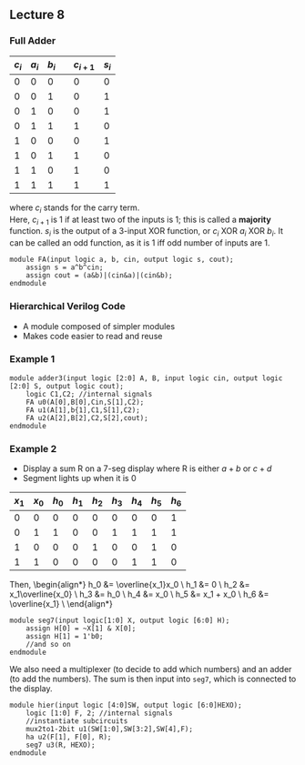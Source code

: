 ## Lecture 8

### Full Adder

| $c_i$ | $a_i$ | $b_i$ || $c_{i+1}$ | $s_i$ |
| --- | --- | --- | - | --- | --- |
| 0 | 0 | 0 || 0 | 0 |
| 0 | 0 | 1 || 0 | 1 |
| 0 | 1 | 0 || 0 | 1 |
| 0 | 1 | 1 || 1 | 0 |
| 1 | 0 | 0 || 0 | 1 |
| 1 | 0 | 1 || 1 | 0 |
| 1 | 1 | 0 || 1 | 0 |
| 1 | 1 | 1 || 1 | 1 |

where $c_i$ stands for the carry term.  
Here, $c_{i+1}$ is 1 if at least two of the inputs is 1; this is called a **majority** function. $s_i$ is the output of a 3-input XOR function, or $c_i$ XOR $a_i$ XOR $b_i$. It can be called an odd function, as it is 1 iff odd number of inputs are 1.
```
module FA(input logic a, b, cin, output logic s, cout);
	assign s = a^b^cin;
	assign cout = (a&b)|(cin&a)|(cin&b);
endmodule
```
### Hierarchical Verilog Code
- A module composed of simpler modules
- Makes code easier to read and reuse
### Example 1
```
module adder3(input logic [2:0] A, B, input logic cin, output logic [2:0] S, output logic cout);
	logic C1,C2; //internal signals
	FA u0(A[0],B[0],Cin,S[1],C2);
	FA u1(A[1],b{1],C1,S[1],C2);
	FA u2(A[2],B[2],C2,S[2],cout);
endmodule
```
### Example 2
- Display a sum R on a 7-seg display where R is either $a+b$ or $c+d$
- Segment lights up when it is 0

|$x_1$|$x_0$|$h_0$|$h_1$|$h_2$|$h_3$|$h_4$|$h_5$|$h_6$|
| --- | --- | --- | --- | --- | --- | --- | --- | --- |
| 0 | 0 | 0 | 0 | 0 | 0 | 0 | 0 | 1 |
| 0 | 1 | 1 | 0 | 0 | 1 | 1 | 1 | 1 |
| 1 | 0 | 0 | 0 | 1 | 0 | 0 | 1 | 0 |
| 1 | 1 | 0 | 0 | 0 | 0 | 1 | 1 | 0 |

Then,
\begin{align*}
h_0 &= \overline{x_1}x_0 \\
h_1 &= 0 \\
h_2 &= x_1\overline{x_0} \\
h_3 &= h_0 \\
h_4 &= x_0 \\
h_5 &= x_1 + x_0 \\
h_6 &= \overline{x_1} \\
\end{align*}

```
module seg7(input logic[1:0] X, output logic [6:0] H);
	assign H[0] = ~X[1] & X[0];
	assign H[1] = 1'b0;
	//and so on
endmodule
```
We also need a multiplexer (to decide to add which numbers) and an adder (to add the numbers). The sum is then input into `seg7`, which is connected to the display.
```
module hier(input logic [4:0]SW, output logic [6:0]HEXO);
	logic [1:0] F, 2; //internal signals
	//instantiate subcircuits
	mux2to1-2bit u1(SW[1:0],SW[3:2],SW[4],F);
	ha u2(F[1], F[0], R);
	seg7 u3(R, HEXO);
endmodule
```
